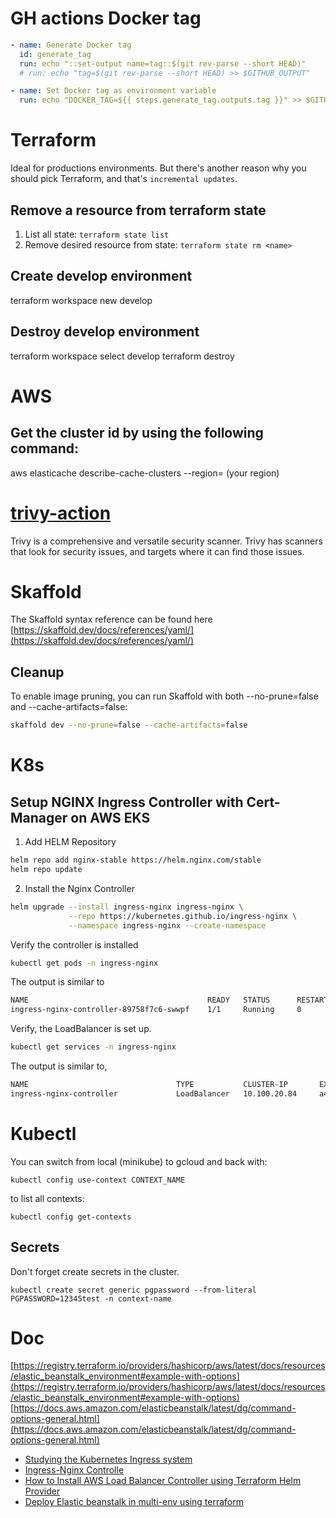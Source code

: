 
# GH actions Docker tag
```yml
- name: Generate Docker tag
  id: generate_tag
  run: echo "::set-output name=tag::$(git rev-parse --short HEAD)"
  # run: echo "tag=$(git rev-parse --short HEAD) >> $GITHUB_OUTPUT"

- name: Set Docker tag as environment variable
  run: echo "DOCKER_TAG=${{ steps.generate_tag.outputs.tag }}" >> $GITHUB_ENV
```

# Terraform
Ideal for productions environments. But there's another reason why you should pick Terraform, and that's `incremental updates`.

## Remove a resource from terraform state

1. List all state: `terraform state list`
1. Remove desired resource from state: `terraform state rm <name>`

## Create develop environment
terraform workspace new develop

## Destroy develop environment
terraform workspace select develop
terraform destroy

# AWS
## Get the cluster id by using the following command:
aws elasticache describe-cache-clusters --region= (your region)

# [trivy-action](https://github.com/aquasecurity/trivy-action)
Trivy is a comprehensive and versatile security scanner. Trivy has scanners that look for security issues, and targets where it can find those issues.

# Skaffold
The Skaffold syntax reference can be found here
[https://skaffold.dev/docs/references/yaml/](https://skaffold.dev/docs/references/yaml/)

## Cleanup
To enable image pruning, you can run Skaffold with both --no-prune=false and --cache-artifacts=false:

```bash
skaffold dev --no-prune=false --cache-artifacts=false
```

# K8s

## Setup NGINX Ingress Controller with Cert-Manager on AWS EKS

1. Add HELM Repository
```bash
helm repo add nginx-stable https://helm.nginx.com/stable
helm repo update
```

2. Install the Nginx Controller
```bash
helm upgrade --install ingress-nginx ingress-nginx \
             --repo https://kubernetes.github.io/ingress-nginx \
             --namespace ingress-nginx --create-namespace
```
Verify the controller is installed

```bash
kubectl get pods -n ingress-nginx
```
The output is similar to

```bash
NAME                                        READY   STATUS      RESTARTS    AGE
ingress-nginx-controller-89758f7c6-swwpf    1/1     Running     0           1m
```
Verify, the LoadBalancer is set up.

```bash
kubectl get services -n ingress-nginx
```

The output is similar to,
```bash
NAME                                 TYPE           CLUSTER-IP       EXTERNAL-IP                                                              PORT(S)                      AGE
ingress-nginx-controller             LoadBalancer   10.100.20.84     a4217761afdb3457683821e38a3d3de7-XXXXXXXXX.us-east-2.elb.amazonaws.com   80:31105/TCP,443:31746/TCP   3d18h
```

# Kubectl

You can switch from local (minikube) to gcloud and back with:

```
kubectl config use-context CONTEXT_NAME
```

to list all contexts:

```
kubectl config get-contexts
```

## Secrets
Don't forget create secrets in the cluster.
```
kubectl create secret generic pgpassword --from-literal PGPASSWORD=12345test -n context-name

```

# Doc
[https://registry.terraform.io/providers/hashicorp/aws/latest/docs/resources/elastic_beanstalk_environment#example-with-options](https://registry.terraform.io/providers/hashicorp/aws/latest/docs/resources/elastic_beanstalk_environment#example-with-options)
[https://docs.aws.amazon.com/elasticbeanstalk/latest/dg/command-options-general.html](https://docs.aws.amazon.com/elasticbeanstalk/latest/dg/command-options-general.html)
- [Studying the Kubernetes Ingress system](https://www.joyfulbikeshedding.com/blog/2018-03-26-studying-the-kubernetes-ingress-system.html)
- [Ingress-Nginx Controlle](https://kubernetes.github.io/ingress-nginx/deploy/)
- [How to Install AWS Load Balancer Controller using Terraform Helm Provider](https://blog.devgenius.io/how-to-install-aws-load-balancer-controller-using-terraform-helm-provider-4b4078c69bbf)
- [Deploy Elastic beanstalk in multi-env using terraform](https://medium.com/@aws.kanojia/deploy-elastic-beanstalk-in-multi-env-using-terraform-e79a0a8f613)
